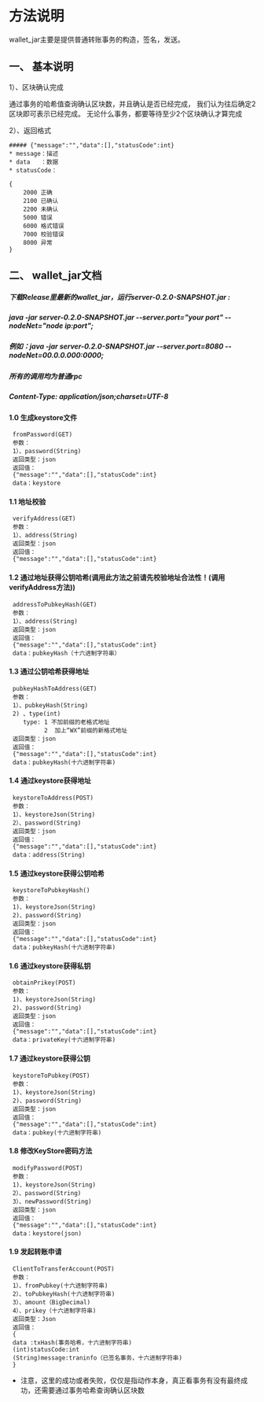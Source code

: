 # 方法说明

wallet_jar主要是提供普通转账事务的构造，签名，发送。

## 一、 基本说明

1）、区块确认完成

通过事务的哈希值查询确认区块数，并且确认是否已经完成，
我们认为往后确定2区块即可表示已经完成。
无论什么事务，都要等待至少2个区块确认才算完成

2）、返回格式
```
##### {"message":"","data":[],"statusCode":int}
* message：描述
* data   ：数据
* statusCode：      
   
{
    2000 正确
    2100 已确认
    2200 未确认
    5000 错误
    6000 格式错误
    7000 校验错误
    8000 异常
}
```

## 二、 wallet_jar文档

##### 下载Release里最新的wallet_jar，运行server-0.2.0-SNAPSHOT.jar :
##### java -jar server-0.2.0-SNAPSHOT.jar --server.port="your port" --nodeNet="node ip:port";

##### 例如：java -jar server-0.2.0-SNAPSHOT.jar --server.port=8080 --nodeNet=00.0.0.000:0000;
##### 所有的调用均为普通rpc
##### Content-Type: application/json;charset=UTF-8

#### 1.0 生成keystore文件
```
 fromPassword(GET)
 参数：
 1）、password(String)
 返回类型：json
 返回值：
 {"message":"","data":[],"statusCode":int}
 data：keystore
```

#### 1.1 地址校验
```
 verifyAddress(GET)
 参数：
 1）、address(String)
 返回类型：json
 返回值：
 {"message":"","data":[],"statusCode":int}
```
#### 1.2 通过地址获得公钥哈希(调用此方法之前请先校验地址合法性！(调用verifyAddress方法))
```
 addressToPubkeyHash(GET)
 参数：
 1）、address(String)
 返回类型：json
 返回值：
 {"message":"","data":[],"statusCode":int}
 data：pubkeyHash（十六进制字符串）
```
#### 1.3 通过公钥哈希获得地址
```
 pubkeyHashToAddress(GET)
 参数：
 1）、pubkeyHash(String)
 2) 、type(int)
 	type: 1 不加前缀的老格式地址
	      2  加上“WX”前缀的新格式地址
 返回类型：json
 返回值：
 {"message":"","data":[],"statusCode":int}
 data：pubkeyHash(十六进制字符串)
```
#### 1.4 通过keystore获得地址
```
 keystoreToAddress(POST)
 参数：
 1）、keystoreJson(String)
 2）、password(String)
 返回类型：json
 返回值：
 {"message":"","data":[],"statusCode":int}
 data：address(String)
```
#### 1.5 通过keystore获得公钥哈希
```
 keystoreToPubkeyHash()
 参数：
 1)、keystoreJson(String)
 2)、password(String)
 返回类型：json
 返回值：
 {"message":"","data":[],"statusCode":int}
 data：pubkeyHash(十六进制字符串)
```
#### 1.6 通过keystore获得私钥
```
 obtainPrikey(POST)
 参数：
 1)、keystoreJson(String)
 2)、password(String)
 返回类型：json
 返回值：
 {"message":"","data":[],"statusCode":int}
 data：privateKey(十六进制字符串)
```
#### 1.7 通过keystore获得公钥
```
 keystoreToPubkey(POST)
 参数：
 1)、keystoreJson(String)
 2)、password(String)
 返回类型：json
 返回值：
 {"message":"","data":[],"statusCode":int}
 data：pubkey(十六进制字符串)
```
#### 1.8 修改KeyStore密码方法
```
 modifyPassword(POST)
 参数：
 1)、keystoreJson(String)
 2）、password(String)
 3）、newPassword(String)
 返回类型：json
 返回值：
 {"message":"","data":[],"statusCode":int}
 data：keystore(json)
```
#### 1.9 发起转账申请
```
 ClientToTransferAccount(POST)
 参数：
 1）、fromPubkey(十六进制字符串)
 2）、toPubkeyHash(十六进制字符串)
 3）、amount（BigDecimal)
 4）、prikey（十六进制字符串)
 返回类型：Json
 返回值：
 {
 data :txHash(事务哈希，十六进制字符串)
 (int)statusCode:int
 (String)message:traninfo（已签名事务，十六进制字符串)
 }
```
* 注意，这里的成功或者失败，仅仅是指动作本身，真正看事务有没有最终成功，还需要通过事务哈希查询确认区块数

	




